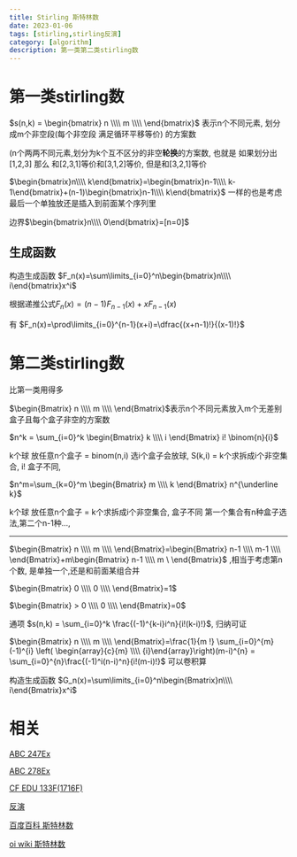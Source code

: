 ```yaml
---
title: Stirling 斯特林数
date: 2023-01-06
tags: [stirling,stirling反演]
category: [algorithm]
description: 第一类第二类stirling数
---
```


# 第一类stirling数

$s(n,k) = \begin{bmatrix} n \\\\ m \\\\ \end{bmatrix}$ 表示n个不同元素, 划分成m个非空段(每个非空段 满足循环平移等价) 的方案数

(n个两两不同元素,划分为k个互不区分的非空**轮换**的方案数, 也就是 如果划分出 [1,2,3] 那么 和[2,3,1]等价和[3,1,2]等价, 但是和[3,2,1]等价


$\begin{bmatrix}n\\\\ k\end{bmatrix}=\begin{bmatrix}n-1\\\\ k-1\end{bmatrix}+(n-1)\begin{bmatrix}n-1\\\\ k\end{bmatrix}$ 一样的也是考虑 最后一个单独放还是插入到前面某个序列里

边界$\begin{bmatrix}n\\\\ 0\end{bmatrix}=[n=0]$

## 生成函数

构造生成函数 $F_n(x)=\sum\limits_{i=0}^n\begin{bmatrix}n\\\\ i\end{bmatrix}x^i$

根据递推公式$F_n(x)=(n-1)F_{n-1}(x)+xF_{n-1}(x)$

有 $F_n(x)=\prod\limits_{i=0}^{n-1}(x+i)=\dfrac{(x+n-1)!}{(x-1)!}$

<!--more-->

# 第二类stirling数

比第一类用得多

$\begin{Bmatrix} n \\\\ m \\\\ \end{Bmatrix}$表示n个不同元素放入m个无差别盒子且每个盒子非空的方案数

$n^k = \sum_{i=0}^k \begin{Bmatrix} k \\\\ i \end{Bmatrix} i! \binom{n}{i}$

k个球 放任意n个盒子 = binom(n,i) 选i个盒子会放球, S(k,i) = k个求拆成i个非空集合, i! 盒子不同,

$n^m=\sum_{k=0}^m \begin{Bmatrix} m \\\\ k \end{Bmatrix} n^{\underline k}$

k个球 放任意n个盒子 = k个求拆成i个非空集合, 盒子不同 第一个集合有n种盒子选法,第二个n-1种...,

---

$\begin{Bmatrix} n \\\\ m \\\\ \end{Bmatrix}=\begin{Bmatrix} n-1 \\\\ m-1 \\\\ \end{Bmatrix}+m\begin{Bmatrix} n-1 \\\\ m \ \end{Bmatrix}$ ,相当于考虑第n个数, 是单独一个,还是和前面某组合并

$\begin{Bmatrix} 0 \\\\ 0 \\\\ \end{Bmatrix}=1$

$\begin{Bmatrix} > 0 \\\\ 0 \\\\ \end{Bmatrix}=0$

通项 $s(n,k) = \sum_{i=0}^k \frac{(-1)^{k-i}i^n}{i!(k-i)!}$, 归纳可证


$\begin{Bmatrix} n \\\\ m \\\\ \end{Bmatrix}=\frac{1}{m !} \sum_{i=0}^{m}(-1)^{i} \left( \begin{array}{c}{m} \\\\ {i}\end{array}\right)(m-i)^{n} = \sum_{i=0}^{n}\frac{(-1)^i(n-i)^n}{i!(m-i)!}$ 可以卷积算

构造生成函数 $G_n(x)=\sum\limits_{i=0}^n\begin{Bmatrix}n\\\\ i\end{Bmatrix}x^i$

# 相关

[ABC 247Ex](../../atcoder/abc/247)

[ABC 278Ex](../../atcoder/abc/278)

[CF EDU 133F(1716F)](../../cf/edu/133-1716)

[反演](../Generating_function_transformation)

[百度百科 斯特林数](https://baike.baidu.com/item/%E6%96%AF%E7%89%B9%E6%9E%97%E6%95%B0/4938529)

[oi wiki 斯特林数](https://oi-wiki.org/math/combinatorics/stirling/)
